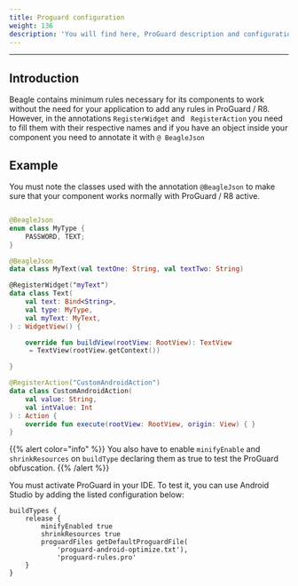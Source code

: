 ```yaml
---
title: Proguard configuration
weight: 136
description: 'You will find here, ProGuard description and configuration for Beagle.'
---
```


---

## Introduction

Beagle contains minimum rules necessary for its components to work without the need for your application to add any rules in ProGuard / R8. However, in the annotations `RegisterWidget` and ` RegisterAction` you need to fill them with their respective names and if you have an object inside your component you need to annotate it with `@ BeagleJson`

## Example

You must note the classes used with the annotation `@BeagleJson` to make sure that your component works normally with ProGuard / R8 active.


```kotlin

@BeagleJson
enum class MyType {
    PASSWORD, TEXT;
}

@BeagleJson
data class MyText(val textOne: String, val textTwo: String)

@RegisterWidget("myText")
data class Text(
    val text: Bind<String>,
    val type: MyType,
    val myText: MyText,
) : WidgetView() {

    override fun buildView(rootView: RootView): TextView
     = TextView(rootView.getContext())

}

@RegisterAction("CustomAndroidAction")
data class CustomAndroidAction(
    val value: String,
    val intValue: Int
) : Action {
    override fun execute(rootView: RootView, origin: View) { }
}

```

{{% alert color="info" %}}
You also have to enable `minifyEnable` and `shrinkResources` on `buildType` declaring them as true to test the ProGuard obfuscation.
{{% /alert %}}

You must activate ProGuard in your IDE. To test it, you can use Android Studio by adding the listed configuration below:

```text
buildTypes {
    release {
        minifyEnabled true
        shrinkResources true
        proguardFiles getDefaultProguardFile(
            'proguard-android-optimize.txt'),
            'proguard-rules.pro'
    }
}
```
